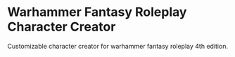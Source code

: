 # Warhammer Fantasy Roleplay Character Creator

Customizable character creator for warhammer fantasy roleplay 4th edition.
